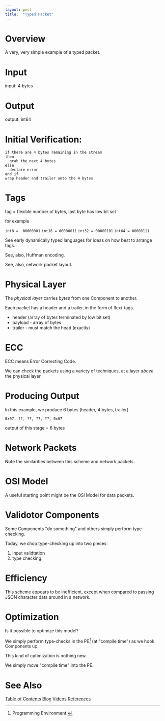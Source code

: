 ```yaml
---
layout: post
title:  "Typed Packet"
---
```


# Overview

A very, very simple example of a typed packet.

# Input
input: 4 bytes
# Output
output: int64

# Initial Verification:
```
if there are 4 bytes remaining in the stream
then
  grab the next 4 bytes
else
  declare error
end if
wrap header and trailer onto the 4 bytes
```

# Tags

tag = flexible number of bytes, last byte has low bit set

for example

`int8 =  00000001`
`int16 = 00000011`
`int32 = 00000101`
`int64 = 00000111`

See early dynamically typed languages for ideas on how best to arrange tags.

See, also, Huffman encoding.

See, also, network packet layout.

# Physical Layer

The *physical layer* carries *bytes* from one Component to another.

Each packet has a header and a trailer, in the form of flexi-tags.

- header (array of bytes terminated by low bit set)
- payload - array of bytes
- trailer - must match the head (exactly)

# ECC

ECC means Error Correcting Code.

We can check the packets using a variety of techniques, at a layer *above* the physical layer.

# Producing Output

In this example, we produce 6 bytes (header, 4 bytes, trailer)

`0x07, ??, ??, ??, ??, 0x07`

output of this stage = 6 bytes

# Network Packets

Note the similarities between this scheme and network packets.

# OSI Model

A useful starting point might be the OSI Model for data packets.

# Validotor Components

Some Components "do something" and others simply perform type-checking.

Today, we chop type-checking up into two pieces:

1. input validtation
2. type checking.

# Efficiency

This scheme appears to be inefficient, except when compared to passing JSON character data around in a network.

# Optimization

Is it possible to optimize this model?

We simply perform type-checks in the PE[^1] (at "compile time") as we hook Components up.

This kind of optimization is nothing new.  

We simply move "compile time" into the PE.

[^1]: Programming Environment.

# See Also
[Table of Contents](https://guitarvydas.github.io/2021/12/10/Table-of-Contents-Dec-01-2021.html)
[Blog](https://guitarvydas.github.io)
[Videos](https://www.youtube.com/channel/UC9EJr0nKHwadbHUtc5zHdmQ/videos)
[References](https://guitarvydas.github.io/2021/01/14/References.html)

<script src="https://utteranc.es/client.js" 
        repo="guitarvydas/guitarvydas.github.io" 
        issue-term="pathname" 
        theme="github-light" 
        crossorigin="anonymous" 
        async> 
</script> 
